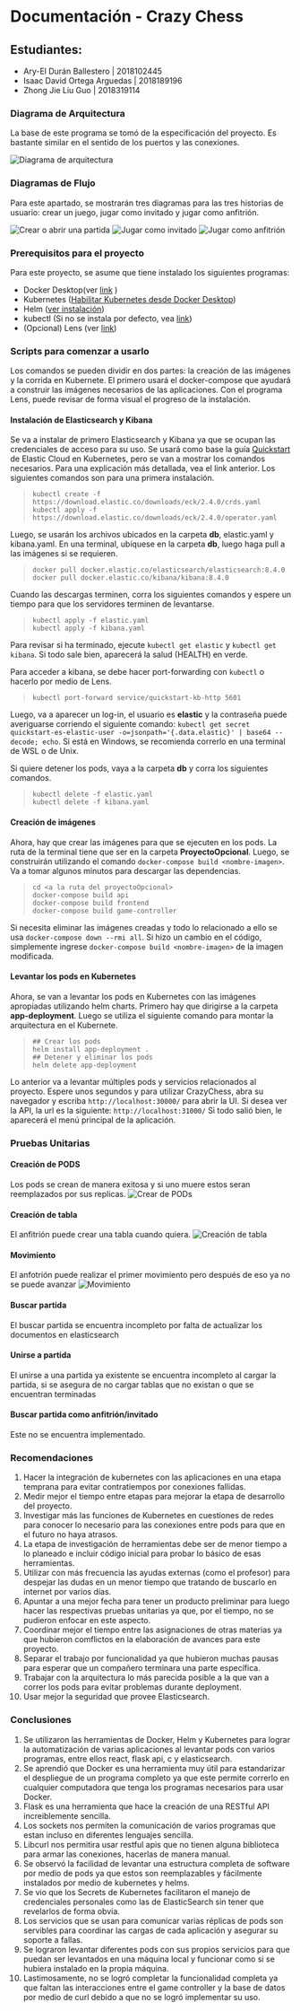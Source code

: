 # Documentación - Crazy Chess

## Estudiantes:

- Ary-El Durán Ballestero | 2018102445
- Isaac David Ortega Arguedas | 2018189196
- Zhong Jie Liu Guo | 2018319114

### Diagrama de Arquitectura

La base de este programa se tomó de la especificación del proyecto. Es bastante similar en el sentido de los puertos y las conexiones.

![Diagrama de arquitectura](./assets/Arquitectura.png)

### Diagramas de Flujo

Para este apartado, se mostrarán tres diagramas para las tres historias de usuario: crear un juego, jugar como invitado y jugar como anfitrión.

![Crear o abrir una partida](./assets/flujo_crear.png)
![Jugar como invitado](./assets/Flujo_invitado.png)
![Jugar como anfitrión](./assets/flujo_anfitrion.png)

### Prerequisitos para el proyecto

Para este proyecto, se asume que tiene instalado los siguientes programas:

- Docker Desktop(ver [link](https://www.docker.com/) )
- Kubernetes ([Habilitar Kubernetes desde Docker Desktop](https://docs.docker.com/desktop/kubernetes/))
- Helm ([ver instalación](https://helm.sh/docs/intro/install/))
- kubectl (Si no se instala por defecto, vea [link](https://kubernetes.io/docs/tasks/tools/))
- (Opcional) Lens (ver [link](https://k8slens.dev/))

### Scripts para comenzar a usarlo

Los comandos se pueden dividir en dos partes: la creación de las imágenes y la corrida en Kubernete. El primero usará el docker-compose que ayudará a construir las imágenes necesarios de las aplicaciones. Con el programa Lens, puede revisar de forma visual el progreso de la instalación.

#### Instalación de Elasticsearch y Kibana

Se va a instalar de primero Elasticsearch y Kibana ya que se ocupan las credenciales de acceso para su uso. Se usará como base la guía [Quickstart](https://www.elastic.co/guide/en/cloud-on-k8s/current/k8s-quickstart.html) de Elastic Cloud en Kubernetes, pero se van a mostrar los comandos necesarios. Para una explicación más detallada, vea el link anterior. Los siguientes comandos son para una primera instalación.

> `kubectl create -f https://download.elastic.co/downloads/eck/2.4.0/crds.yaml` \
> `kubectl apply -f https://download.elastic.co/downloads/eck/2.4.0/operator.yaml`

Luego, se usarán los archivos ubicados en la carpeta **db**, elastic.yaml y kibana.yaml. En una terminal, ubíquese en la carpeta **db**, luego haga pull a las imágenes si se requieren.

> `docker pull docker.elastic.co/elasticsearch/elasticsearch:8.4.0` \
> `docker pull docker.elastic.co/kibana/kibana:8.4.0`

Cuando las descargas terminen, corra los siguientes comandos y espere un tiempo para que los servidores terminen de levantarse.

> `kubectl apply -f elastic.yaml` \
> `kubectl apply -f kibana.yaml`

Para revisar si ha terminado, ejecute `kubectl get elastic` y `kubectl get kibana`. Si todo sale bien, aparecerá la salud (HEALTH) en verde.

Para acceder a kibana, se debe hacer port-forwarding con `kubectl` o hacerlo por medio de Lens.

> `kubectl port-forward service/quickstart-kb-http 5601`

Luego, va a aparecer un log-in, el usuario es **elastic** y la contraseña puede averiguarse corriendo el siguiente comando: `kubectl get secret quickstart-es-elastic-user -o=jsonpath='{.data.elastic}' | base64 --decode; echo`. Si está en Windows, se recomienda correrlo en una terminal de WSL o de Unix.

Si quiere detener los pods, vaya a la carpeta **db** y corra los siguientes comandos.

> `kubectl delete -f elastic.yaml` \
> `kubectl delete -f kibana.yaml`

#### Creación de imágenes

Ahora, hay que crear las imágenes para que se ejecuten en los pods. La ruta de la terminal tiene que ser en la carpeta **ProyectoOpcional**. Luego, se construirán utilizando el comando `docker-compose build <nombre-imagen>`. Va a tomar algunos minutos para descargar las dependencias.

> `cd <a la ruta del proyectoOpcional>` \
> `docker-compose build api` \
> `docker-compose build frontend` \
> `docker-compose build game-controller`

Si necesita eliminar las imágenes creadas y todo lo relacionado a ello se usa `docker-compose down --rmi all`. Si hizo un cambio en el código, simplemente ingrese `docker-compose build <nombre-imagen>` de la imagen modificada.

#### Levantar los pods en Kubernetes

Ahora, se van a levantar los pods en Kubernetes con las imágenes apropiadas utilizando helm charts. Primero hay que dirigirse a la carpeta **app-deployment**. Luego se utiliza el siguiente comando para montar la arquitectura en el Kubernete.

> `## Crear los pods` \
> `helm install app-deployment .` \
> `## Detener y eliminar los pods` \
> `helm delete app-deployment`

Lo anterior va a levantar múltiples pods y servicios relacionados al proyecto. Espere unos segundos y para utilizar CrazyChess, abra su navegador y escriba `http://localhost:30000/` para abrir la UI. Si desea ver la API, la url es la siguiente: `http://localhost:31000/`
Si todo salió bien, le aparecerá el menú principal de la aplicación.

### Pruebas Unitarias

#### Creación de PODS

Los pods se crean de manera exitosa y si uno muere estos seran reemplazados por sus replicas.
![Crear de PODs](./assets/Prueba%20Unitaria%20Creacion%20de%20PODs.png)

#### Creación de tabla

El anfitrión puede crear una tabla cuando quiera.
![Creación de tabla](./assets/Prueba%20Unitaria%20Creaci%C3%B3n%20de%20tabla.png)

#### Movimiento

El anfotrión puede realizar el primer movimiento pero después de eso ya no se puede avanzar
![Movimiento](./assets/Prueba%20Unitaria%20Realizar%20movimiento.png)

#### Buscar partida

El buscar partida se encuentra incompleto por falta de actualizar los documentos en elasticsearch

#### Unirse a partida

El unirse a una partida ya existente se encuentra incompleto al cargar la partida, si se asegura de no cargar tablas que no existan o que se encuentran terminadas

#### Buscar partida como anfitrión/invitado

Este no se encuentra implementado.

### Recomendaciones

1. Hacer la integración de kubernetes con las aplicaciones en una etapa temprana para evitar contratiempos por conexiones fallidas.
2. Medir mejor el tiempo entre etapas para mejorar la etapa de desarrollo del proyecto.
3. Investigar más las funciones de Kubernetes en cuestiones de redes para conocer lo necesario para las conexiones entre pods para que en el futuro no haya atrasos.
4. La etapa de investigación de herramientas debe ser de menor tiempo a lo planeado e incluir código inicial para probar lo básico de esas herramientas.
5. Utilizar con más frecuencia las ayudas externas (como el profesor) para despejar las dudas en un menor tiempo que tratando de buscarlo en internet por varios días.
6. Apuntar a una mejor fecha para tener un producto preliminar para luego hacer las respectivas pruebas unitarias ya que, por el tiempo, no se pudieron enfocar en este aspecto.
7. Coordinar mejor el tiempo entre las asignaciones de otras materias ya que hubieron comflictos en la elaboración de avances para este proyecto.
8. Separar el trabajo por funcionalidad ya que hubieron muchas pausas para esperar que un compañero terminara una parte específica.
9. Trabajar con la arquitectura lo más parecida posible a la que van a correr los pods para evitar problemas durante deployment.
10. Usar mejor la seguridad que provee Elasticsearch.

### Conclusiones

1. Se utilizaron las herramientas de Docker, Helm y Kubernetes para lograr la automatización de varias aplicaciones al levantar pods con varios programas, entre ellos react, flask api, c y elasticsearch.
2. Se aprendió que Docker es una herramienta muy útil para estandarizar el despliegue de un programa completo ya que este permite correrlo en cualquier computadora que tenga los programas necesarios para usar Docker.
3. Flask es una herramienta que hace la creación de una RESTful API increiblemente sencilla.
4. Los sockets nos permiten la comunicación de varios programas que estan incluso en diferentes lenguajes sencilla.
5. Libcurl nos permitira usar restful apis que no tienen alguna biblioteca para armar las conexiones, hacerlas de manera manual.
6. Se observó la facilidad de levantar una estructura completa de software por medio de pods ya que estos son reemplazables y fácilmente instalados por medio de kubernetes y helms.
7. Se vio que los Secrets de Kubernetes facilitaron el manejo de credenciales personales como las de ElasticSearch sin tener que revelarlos de forma obvia.
8. Los servicios que se usan para comunicar varias réplicas de pods son servibles para coordinar las cargas de cada aplicación y asegurar su soporte a fallas.
9. Se lograron levantar diferentes pods con sus propios servicios para que puedan ser levantados en una máquina local y funcionar como si se hubiera instalado en la propia máquina.
10. Lastimosamente, no se logró completar la funcionalidad completa ya que faltan las interacciones entre el game controller y la base de datos por medio de curl debido a que no se logró implementar su uso.
